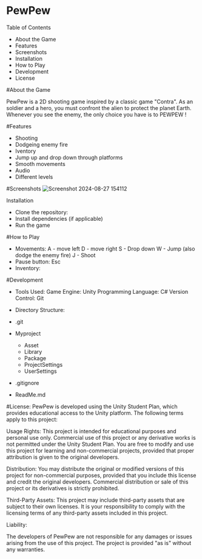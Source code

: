 # PewPew
Table of Contents
- About the Game
- Features
- Screenshots
- Installation
- How to Play
- Development
- License

#About the Game

PewPew is a 2D shooting game inspired by a classic game "Contra". As an soldier and a hero, you must confront the alien to protect the planet Earth. Whenever you see the enemy, the only choice you have is to PEWPEW !

#Features
- Shooting
- Dodgeing enemy fire
- Iventory
- Jump up and drop down through platforms
- Smooth movements
- Audio
- Different levels

#Screenshots
![Screenshot 2024-08-27 154112](https://github.com/user-attachments/assets/054eeac8-cd46-4ce4-9a14-03cd88e78cfd)

Installation
- Clone the repository:
- Install dependencies (if applicable)
- Run the game

#How to Play
- Movements:
  A - move left
  D - move right
  S - Drop down
  W - Jump (also dodge the enemy fire)
  J - Shoot
- Pause button: Esc
- Inventory: 

#Development
- Tools Used:
Game Engine: Unity
Programming Language: C#
Version Control: Git

- Directory Structure:
+ .git
  
+ Myproject
  + Asset
  + Library
  + Package
  + ProjectSettings
  + UserSettings
  
+ .gitignore
  
+ ReadMe.md

#License: 
PewPew is developed using the Unity Student Plan, which provides educational access to the Unity platform. The following terms apply to this project:

Usage Rights:
This project is intended for educational purposes and personal use only. Commercial use of this project or any derivative works is not permitted under the Unity Student Plan.
You are free to modify and use this project for learning and non-commercial projects, provided that proper attribution is given to the original developers.

Distribution:
You may distribute the original or modified versions of this project for non-commercial purposes, provided that you include this license and credit the original developers.
Commercial distribution or sale of this project or its derivatives is strictly prohibited.

Third-Party Assets:
This project may include third-party assets that are subject to their own licenses. It is your responsibility to comply with the licensing terms of any third-party assets included in this project.

Liability:

The developers of PewPew are not responsible for any damages or issues arising from the use of this project. The project is provided "as is" without any warranties.

